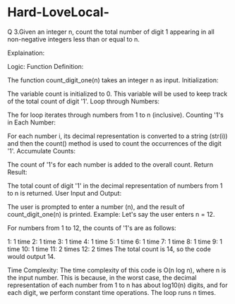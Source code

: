 # Hard-LoveLocal-
Q 3.Given an integer n, count the total number of digit 1 appearing in all non-negative integers less than or equal to n.

Explaination:

Logic:
Function Definition:

The function count_digit_one(n) takes an integer n as input.
Initialization:

The variable count is initialized to 0. This variable will be used to keep track of the total count of digit '1'.
Loop through Numbers:

The for loop iterates through numbers from 1 to n (inclusive).
Counting '1's in Each Number:

For each number i, its decimal representation is converted to a string (str(i)) and then the count() method is used to count the occurrences of the digit '1'.
Accumulate Counts:

The count of '1's for each number is added to the overall count.
Return Result:

The total count of digit '1' in the decimal representation of numbers from 1 to n is returned.
User Input and Output:

The user is prompted to enter a number (n), and the result of count_digit_one(n) is printed.
Example:
Let's say the user enters n = 12.

For numbers from 1 to 12, the counts of '1's are as follows:

1: 1 time
2: 1 time
3: 1 time
4: 1 time
5: 1 time
6: 1 time
7: 1 time
8: 1 time
9: 1 time
10: 1 time
11: 2 times
12: 2 times
The total count is 14, so the code would output 14.

Time Complexity:
The time complexity of this code is O(n log n), where n is the input number. This is because, in the worst case, the decimal representation of each number from 1 to n has about log10(n) digits, and for each digit, we perform constant time operations. The loop runs n times.







